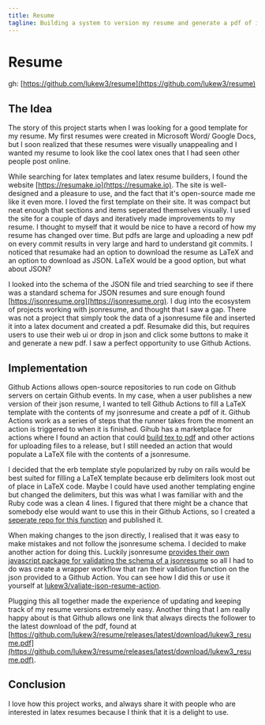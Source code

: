 ```yaml
---
title: Resume 
tagline: Building a system to version my resume and generate a pdf of it
---
```


# Resume
gh: [https://github.com/lukew3/resume](https://github.com/lukew3/resume)

## The Idea
The story of this project starts when I was looking for a good template for my resume. My first resumes were created in Microsoft Word/ Google Docs, but I soon realized that these resumes were visually unappealing and I wanted my resume to look like the cool latex ones that I had seen other people post online.

While searching for latex templates and latex resume builders, I found the website [https://resumake.io](https://resumake.io). The site is well-designed and a pleasure to use, and the fact that it's open-source made me like it even more. I loved the first template on their site. It was compact but neat enough that sections and items seperated themselves visually. I used the site for a couple of days and iteratively made improvements to my resume. I thought to myself that it would be nice to have a record of how my resume has changed over time. But pdfs are large and uploading a new pdf on every commit results in very large and hard to understand git commits. I noticed that resumake had an option to download the resume as LaTeX and an option to download as JSON. LaTeX would be a good option, but what about JSON?

I looked into the schema of the JSON file and tried searching to see if there was a standard schema for JSON resumes and sure enough found [https://jsonresume.org](https://jsonresume.org). I dug into the ecosystem of projects working with jsonresume, and thought that I saw a gap. There was not a project that simply took the data of a jsonresume file and inserted it into a latex document and created a pdf. Resumake did this, but requires users to use their web ui or drop in json and click some buttons to make it and generate a new pdf. I saw a perfect opportunity to use Github Actions.

## Implementation
Github Actions allows open-source repositories to run code on Github servers on certain Github events. In my case, when a user publishes a new version of their json resume, I wanted to tell Github Actions to fill a LaTeX template with the contents of my jsonresume and create a pdf of it. Github Actions work as a series of steps that the runner takes from the moment an action is triggered to when it is finished. Gihub has a marketplace for actions where I found an action that could [build tex to pdf](https://github.com/xu-cheng/latex-action) and other actions for uploading files to a release, but I still needed an action that would populate a LaTeX file with the contents of a jsonresume. 

I decided that the erb template style popularized by ruby on rails would be best suited for filling a LaTeX template because erb delimiters look most out of place in LaTeX code. Maybe I could have used another templating engine but changed the delimiters, but this was what I was familiar with and the Ruby code was a clean 4 lines. I figured that there might be a chance that somebody else would want to use this in their Github Actions, so I created a [seperate repo for this function](https://github.com/lukew3/json-fill-erb-action/tree/main) and published it.

When making changes to the json directly, I realised that it was easy to make mistakes and not follow the jsonresume schema. I decided to make another action for doing this. Luckily jsonresume [provides their own javascript package for validating the schema of a jsonresume](https://github.com/jsonresume/resume-schema) so all I had to do was create a wrapper workflow that ran their validation function on the json provided to a Github Action. You can see how I did this or use it yourself at [lukew3/valiate-json-resume-action](https://github.com/lukew3/validate-json-resume-action).

Plugging this all together made the experience of updating and keeping track of my resume versions extremely easy. Another thing that I am really happy about is that Github allows one link that always directs the follower to the latest download of the pdf, found at [https://github.com/lukew3/resume/releases/latest/download/lukew3_resume.pdf](https://github.com/lukew3/resume/releases/latest/download/lukew3_resume.pdf).

## Conclusion
I love how this project works, and always share it with people who are interested in latex resumes because I think that it is a delight to use.
